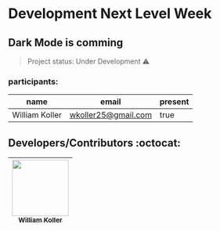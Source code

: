 # Development Next Level Week 

## Dark Mode is comming

> Project status: Under Development :warning:

### participants: 
|name|email|present|
| -------- | -------- | --------
|William Koller|wkoller25@gmail.com|true

## Developers/Contributors :octocat:


| [<img src="https://avatars2.githubusercontent.com/u/37092943?s=400&u=aeb659355263c064e78242debb0bd6de5266bbdf&v=4" width=115><br><sub>William Koller</sub>](https://github.com/Diana-ops) | 
| :---: | 